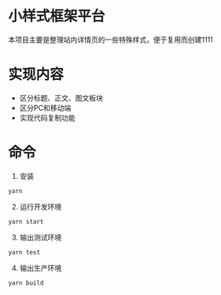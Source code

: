 # 小样式框架平台

本项目主要是整理站内详情页的一些特殊样式，便于复用而创建1111

# 实现内容

* 区分标题、正文、图文板块
* 区分PC和移动端
* 实现代码复制功能 

# 命令

1. 安装

```
yarn
```
2. 运行开发环境

```
yarn start
```

3. 输出测试环境

```
yarn test
```

4. 输出生产环境

```
yarn build
```